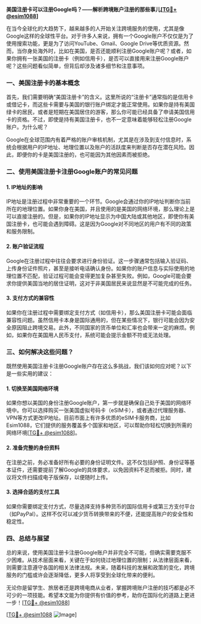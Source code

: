 **美国注册卡可以注册Google吗？——解析跨境账户注册的那些事儿[[TG💪+ @esim1088](https://t.me/s/esim1088)]**

在当今全球化的大趋势下，越来越多的人开始关注跨境服务的使用，尤其是像Google这样的全球性平台。对于许多人来说，拥有一个Google账户不仅仅是为了使用搜索功能，更是为了访问YouTube、Gmail、Google Drive等优质资源。然而，当你身处海外时，比如在美国，是否还能顺利注册Google账户呢？或者，如果你拥有一张美国的注册卡（例如信用卡），是否可以直接用来注册Google账户呢？这些问题看似简单，但背后却涉及诸多细节和注意事项。

### 一、美国注册卡的基本概念

首先，我们需要明确“美国注册卡”的含义。这里所说的“注册卡”通常指的是信用卡或借记卡，而这些卡需要与美国的银行账户绑定才能正常使用。如果你是持有美国绿卡的居民，或者是短期在美国居住的游客，那么你可能已经具备了申请美国信用卡的资格。不过，即使是持有美国注册卡，也不一定意味着能够轻松注册Google账户。为什么呢？

Google在全球范围内有着严格的账户审核机制，尤其是在涉及到支付信息时，系统会根据用户的IP地址、地理位置以及账户的活跃度来判断是否存在潜在风险。因此，即便你的卡是美国注册的，也可能因为其他因素而被拒绝。

### 二、使用美国注册卡注册Google账户的常见问题

#### 1. **IP地址的影响**
   IP地址是注册过程中非常重要的一个环节。Google会通过你的IP地址判断你当前所在的地理位置。如果你身在美国，并且使用的是美国的网络环境，那么理论上是可以直接注册的。但是，如果你的IP地址显示为中国大陆或其他地区，即使你有美国注册卡，也可能会遇到障碍。这是因为Google对不同地区的用户有不同的政策和服务限制。

#### 2. **账户验证流程**
   Google在注册过程中往往会要求进行身份验证。这一步骤通常包括输入验证码、上传身份证件照片，甚至是接听电话确认身份。如果你的账户信息与实际使用的地理位置不匹配，验证过程可能会变得更加复杂甚至失败。例如，Google可能会要求你提供美国当地的居住证明，这对于非美国居民来说显然是不可能完成的任务。

#### 3. **支付方式的兼容性**
   如果你在注册过程中需要绑定支付方式（如信用卡），那么美国注册卡可能会面临兼容性问题。虽然信用卡本身是国际通用的，但在某些情况下，银行可能会因为安全原因阻止跨境交易。此外，不同国家的货币单位和汇率也会带来一定的麻烦。例如，如果你在美国用人民币支付，系统可能会提示金额不符或无法处理。

### 三、如何解决这些问题？

既然使用美国注册卡注册Google账户存在这么多挑战，我们该如何应对呢？以下是一些实用的建议：

#### 1. **切换至美国网络环境**
   如果你想以美国的身份注册Google账户，第一步就是确保自己处于美国的网络环境中。你可以选择购买一张美国虚拟号码卡（eSIM卡），或者通过代理服务器、VPN等方式更改IP地址。目前市面上有许多优质的eSIM卡服务商，比如Esim1088，它们提供的服务覆盖多个国家和地区，可以帮助你轻松切换到所需的网络环境[[TG💪+ @esim1088](https://t.me/s/esim1088)]。

#### 2. **准备完整的身份资料**
   在注册之前，务必准备好所有必要的身份证明文件。这不仅包括护照、身份证等基本证件，还需要提前了解Google的具体要求，以免因资料不足而被拒。同时，建议将文件扫描成电子版保存，以便随时上传。

#### 3. **选择合适的支付工具**
   如果你需要绑定支付方式，尽量选择支持多种货币的国际信用卡或第三方支付平台（如PayPal）。这样不仅可以减少货币转换带来的不便，还能提高账户的安全性和稳定性。

### 四、总结与展望

总的来说，使用美国注册卡注册Google账户并非完全不可能，但确实需要克服不少困难。从技术层面来看，关键在于如何绕过地理位置的限制；从法律层面来看，则需要注意遵守各国的相关法律法规。未来，随着科技的发展和政策的变化，跨境服务的门槛或许会逐渐降低，更多人将享受到全球化带来的便利。

无论你是留学生、旅居者还是跨境电商从业者，掌握跨境账户注册的技巧都是必不可少的一项技能。希望本文能为你提供有价值的参考，助你在国际化的道路上更进一步！[[TG💪+ @esim1088](https://t.me/s/esim1088)]

[[TG💪+ @esim1088](https://t.me/s/esim1088) ![Image](https://i.postimg.cc/4NQfJmqS/Snipaste-2025-05-13-00-14-12.png)]